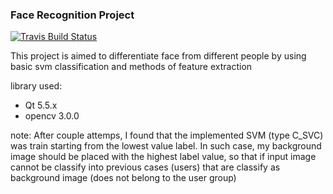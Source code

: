 ### Face Recognition Project
[![Travis Build Status](https://travis-ci.org/kiddos/FaceRecognition.svg?branch=master)](https://travis-ci.org/kiddos/FaceRecognition)

This project is aimed to differentiate face from different people by using basic svm classification and methods of feature extraction

library used:
- Qt 5.5.x
- opencv 3.0.0

note:
After couple attemps, I found that the implemented SVM (type C_SVC) was train starting from the lowest value label. In such case, my background image should be placed with the highest label value, so that if input image cannot be classify into previous cases (users) that are classify as background image (does not belong to the user group)
